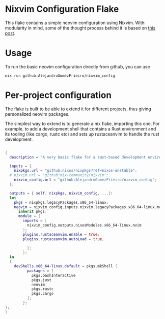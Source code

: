 # Nixvim Configuration Flake

This flake contains a simple neovim configuration using Nixvim. With modularity in mind, some of the thought process behind it is based on
[this post](https://juuso.dev/blogPosts/modular-neovim/modular-neovim-with-nix.html).

# Usage

To run the basic neovim configuration directly from github, you can use
```
nix run github:AlejandroGomezFrieiro/nixvim_config     
```

# Per-project configuration

The flake is built to be able to extend it for different projects, thus giving personalized neovim packages.

The simplest way to extend is to generate a nix flake, importing this one. For example, to add a development shell that contains a Rust environment and its tooling (like cargo, rustc etc) and sets up rustaceanvim to handle the rust development.

```nix

{
  description = "A very basic flake for a rust-based development environment";

  inputs = {
    nixpkgs.url = "github:nixos/nixpkgs?ref=nixos-unstable";
  # nixvim.url = "github:nix-community/nixvim";
    nixvim_config.url = "github:AlejandroGomezFrieiro/nixvim_config";
  };

  outputs = { self, nixpkgs, nixvim_config, ...}: 
  let
    pkgs = nixpkgs.legacyPackages.x86_64-linux;
    neovim = nixvim_config.inputs.nixvim.legacyPackages.x86_64-linux.makeNixvimWithModule {
      inherit pkgs;
      module = {
        imports = [
          nixvim_config.outputs.nixosModules.x86_64-linux.nvim
        ];
        plugins.rustaceanvim.enable = true;
        plugins.rustaceanvim.autoLoad = true;

          };
        };
  in
  {
    devShells.x86_64-linux.default = pkgs.mkShell {
          packages = [
            pkgs.bashInteractive
            pkgs.just
            neovim
            pkgs.rustc
            pkgs.cargo
          ];
        };
};
}
```
